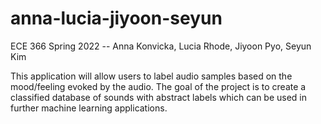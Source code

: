 # anna-lucia-jiyoon-seyun
ECE 366 Spring 2022 -- Anna Konvicka, Lucia Rhode, Jiyoon Pyo, Seyun Kim

This application will allow users to label audio samples based on the mood/feeling evoked by the audio.
The goal of the project is to create a classified database of sounds with abstract labels which can be used in further machine learning applications.
